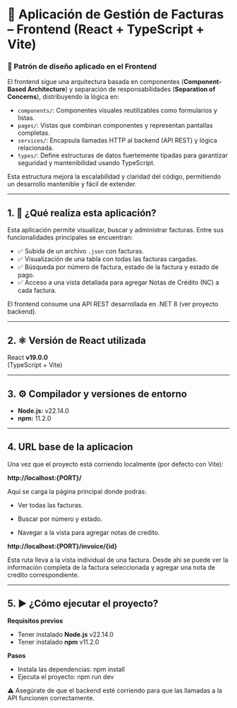 # 🧾 Aplicación de Gestión de Facturas – Frontend (React + TypeScript + Vite)

### 🧱 Patrón de diseño aplicado en el Frontend

El frontend sigue una arquitectura basada en componentes (**Component-Based Architecture**) y separación de responsabilidades (**Separation of Concerns**), distribuyendo la lógica en:

- `components/`: Componentes visuales reutilizables como formularios y listas.
- `pages/`: Vistas que combinan componentes y representan pantallas completas.
- `services/`: Encapsula llamadas HTTP al backend (API REST) y lógica relacionada.
- `types/`: Define estructuras de datos fuertemente tipadas para garantizar seguridad y mantenibilidad usando TypeScript.

Esta estructura mejora la escalabilidad y claridad del código, permitiendo un desarrollo mantenible y fácil de extender.

---

## 1. 📌 ¿Qué realiza esta aplicación?

Esta aplicación permite visualizar, buscar y administrar facturas. Entre sus funcionalidades principales se encuentran:

- ✅ Subida de un archivo `.json` con facturas.
- ✅ Visualización de una tabla con todas las facturas cargadas.
- ✅ Búsqueda por número de factura, estado de la factura y estado de pago.
- ✅ Acceso a una vista detallada para agregar Notas de Crédito (NC) a cada factura.

El frontend consume una API REST desarrollada en .NET 8 (ver proyecto backend).

---

## 2. ⚛️ Versión de React utilizada

React **v19.0.0**  
(TypeScript + Vite)

---

## 3. ⚙️ Compilador y versiones de entorno

- **Node.js:** v22.14.0 
- **npm:** 11.2.0

---

## 4. URL base de la aplicacion

Una vez que el proyecto está corriendo localmente (por defecto con Vite):

**http://localhost:{PORT}/**

Aquí se carga la página principal donde podrás:

- Ver todas las facturas.

- Buscar por número y estado.

- Navegar a la vista para agregar notas de credito.


**http://localhost:{PORT}/invoice/{id}**

Esta ruta lleva a la vista individual de una factura.
Desde ahi se puede ver la información completa de la factura seleccionada y agregar una nota de credito correspondiente.

---

## 5. ▶️ ¿Cómo ejecutar el proyecto?

**Requisitos previos**
- Tener instalado **Node.js** v22.14.0  
- Tener instalado **npm** v11.2.0

**Pasos**
- Instala las dependencias: npm install
- Ejecuta el proyecto: npm run dev

⚠️ Asegúrate de que el backend esté corriendo para que las llamadas a la API funcionen correctamente.
